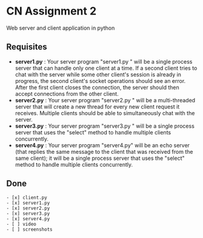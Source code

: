 # CN Assignment 2  
Web server and client application in python

## Requisites  
- **server1.py** : Your server program "server1.py " will be a single process server that can handle only one client at a time. If a second client tries to chat with the server while some other client's session is already in progress, the second client's socket operations should see an error. After the first client closes the connection, the server should then accept connections from the other client.
- **server2.py** : Your server program "server2.py " will be a multi-threaded server that will create a new thread for every new client request it receives. Multiple clients should be able to simultaneously chat with the server.
- **server3.py** : Your server program "server3.py " will be a single process server that uses the "select" method to handle multiple clients concurrently.
- **server4.py** : Your server program "server4.py" will be an echo server (that replies the same message to the client that was received from the same client); it will be a single process server that uses the "select" method to handle multiple clients concurrently.

## Done
    - [x] client.py
    - [x] server1.py
    - [x] server2.py  
    - [x] server3.py
    - [x] server4.py
    - [ ] video
    - [ ] screenshots